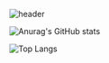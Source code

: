 ![header](https://capsule-render.vercel.app/api?type=waving&color=auto&height=300&section=header&text=반갑습니다!%20&fontSize=90)

![Anurag's GitHub stats](https://github-readme-stats.vercel.app/api?username=rexRUBY&show_icons=true&theme=light)

![Top Langs](https://github-readme-stats.vercel.app/api/top-langs/?username=rexRUBY&layout=compact&theme=light)
